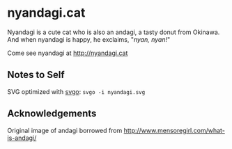 # nyandagi.cat
Nyandagi is a cute cat who is also an andagi, a tasty donut from Okinawa. And
when nyandagi is happy, he exclaims, "*nyan, nyan!*"

Come see nyandagi at http://nyandagi.cat

## Notes to Self
SVG optimized with [svgo]: `svgo -i nyandagi.svg`

## Acknowledgements
Original image of andagi borrowed from http://www.mensoregirl.com/what-is-andagi/

[svgo]: https://github.com/svg/svgo

